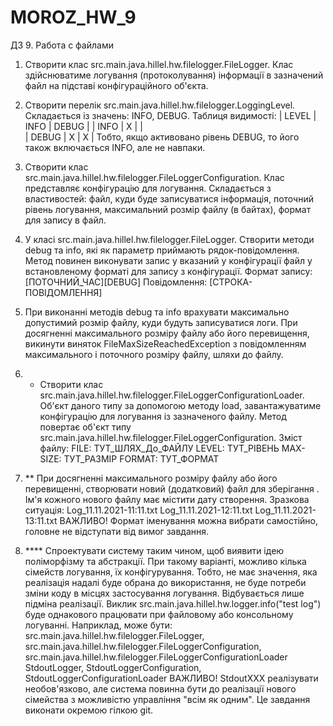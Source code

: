 # MOROZ_HW_9
ДЗ 9. Работа с файлами

1. Створити клас src.main.java.hillel.hw.filelogger.FileLogger. Клас здійснюватиме логування (протоколування)
інформації в зазначений файл на підставі конфігураційного об'єкта.

2. Створити перелік src.main.java.hillel.hw.filelogger.LoggingLevel. Складається із значень: INFO, DEBUG. 
Таблиця видимості:
| LEVEL | INFO | DEBUG |
| INFO   | X | |   
| DEBUG | X | X |
Тобто, якщо активовано рівень DEBUG, то його також включається INFO, але не навпаки.

3. Створити клас src.main.java.hillel.hw.filelogger.FileLoggerConfiguration. Клас представляє конфігурацію для логування.
Складається з властивостей: файл, куди буде записуватися інформація, поточний рівень логування,
максимальний розмір файлу (в байтах), формат для запису в файл. 

3. У класі src.main.java.hillel.hw.filelogger.FileLogger. Створити методи debug та info, які як параметр приймають рядок-повідомлення.
Метод повинен виконувати запис у вказаний у конфігурації файл у встановленому форматі для запису з конфігурації. 
Формат запису: [ПОТОЧНИЙ_ЧАС][DEBUG] Повідомлення: [СТРОКА-ПОВІДОМЛЕННЯ]

4. При виконанні методів debug та info врахувати максимально допустимий розмір файлу, куди будуть записуватися логи.
При досягненні максимального розміру файлу або його перевищення, викинути виняток FileMaxSizeReachedException
з повідомленням максимального і поточного розміру файлу, шляхи до файлу.

5. * Створити клас src.main.java.hillel.hw.filelogger.FileLoggerConfigurationLoader. Об'єкт даного типу за допомогою методу load,
завантажуватиме конфігурацію для логування із зазначеного файлу. Метод повертає об'єкт типу src.main.java.hillel.hw.filelogger.FileLoggerConfiguration.
Зміст файлу:
FILE: ТУТ_ШЛЯХ_До_ФАЙЛУ
LEVEL: ТУТ_РІВЕНЬ
MAX-SIZE: ТУТ_РАЗМІР
FORMAT: ТУТ_ФОРМАТ

6. ** При досягненні максимального розміру файлу або його перевищенні, створювати новий (додатковий) файл для зберігання .
Ім'я кожного нового файлу має містити дату створення.
Зразкова ситуація:
Log_11.11.2021-11:11.txt
Log_11.11.2021-12:11.txt
Log_11.11.2021-13:11.txt
ВАЖЛИВО! Формат іменування можна вибрати самостійно, головне не відступати від вимог завдання.

7. **** Спроектувати систему таким чином, щоб виявити ідею поліморфізму та абстракції. При такому варіанті,
можливо кілька сімейств логування, їх конфігурування. Тобто, не має значення, яка реалізація надалі буде обрана до використання,
не буде потреби зміни коду в місцях застосування логування. Відбувається лише підміна реалізації.
Виклик src.main.java.hillel.hw.logger.info("test log") буде однакового працювати при файловому або консольному логуванні.
Наприклад, може бути: 
src.main.java.hillel.hw.filelogger.FileLogger, src.main.java.hillel.hw.filelogger.FileLoggerConfiguration, src.main.java.hillel.hw.filelogger.FileLoggerConfigurationLoader
StdoutLogger, StdoutLoggerConfiguration, StdoutLoggerConfigurationLoader
ВАЖЛИВО! StdoutXXX реалізувати необов'язково, але система повинна бути до реалізації нового сімейства з можливістю управління "всім як одним".
Це завдання виконати окремою гілкою git.
